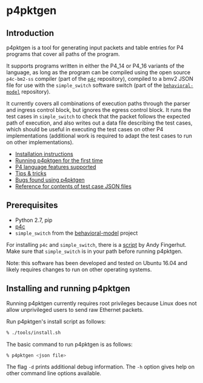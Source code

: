 # p4pktgen


## Introduction

p4pktgen is a tool for generating input packets and table entries for
P4 programs that cover all paths of the program.

It supports programs written in either the P4_14 or P4_16 variants of
the language, as long as the program can be compiled using the open
source `p4c-bm2-ss` compiler (part of the
[`p4c`](https://github.com/p4lang/p4c) repository), compiled to a bmv2
JSON file for use with the `simple_switch` software switch (part of
the [`behavioral-model`](https://github.com/p4lang/behavioral-model)
repository).

It currently covers all combinations of execution paths through the
parser and ingress control block, but ignores the egress control
block.  It runs the test cases in `simple_switch` to check that the
packet follows the expected path of execution, and also writes out a
data file describing the test cases, which should be useful in
executing the test cases on other P4 implementations (additional work
is required to adapt the test cases to run on other implementations).

* [Installation instructions](#installing-and-running-p4pktgen)
* [Running p4pktgen for the first time](docs/p4pktgen-intro-by-example.md)
* [P4 language features supported](README-P4-language-features.md)
* [Tips & tricks](docs/tips-and-tricks.md)
* [Bugs found using p4pktgen](docs/success-stories.md)
* [Reference for contents of test case JSON files](docs/reference-test-cases-file.md)


## Prerequisites

- Python 2.7, pip
- [p4c](https://github.com/p4lang/p4c)
- `simple_switch` from the [behavioral-model](https://github.com/p4lang/behavioral-model) project

For installing `p4c` and `simple_switch`, there is a
[script](https://github.com/jafingerhut/p4-guide/blob/master/bin/install-p4dev.sh)
by Andy Fingerhut.  Make sure that `simple_switch` is in your path before running
p4pktgen.

Note: this software has been developed and tested on Ubuntu 16.04
and likely requires changes to run on other operating systems.


## Installing and running p4pktgen

Running p4pktgen currently requires root privileges because Linux
does not allow unprivileged users to send raw Ethernet packets.

Run p4pktgen's install script as follows:
```bash
% ./tools/install.sh
```

The basic command to run p4pktgen is as follows:
```bash
% p4pktgen <json file>
```

The flag `-d` prints additional debug information.  The `-h` option
gives help on other command line options available.

